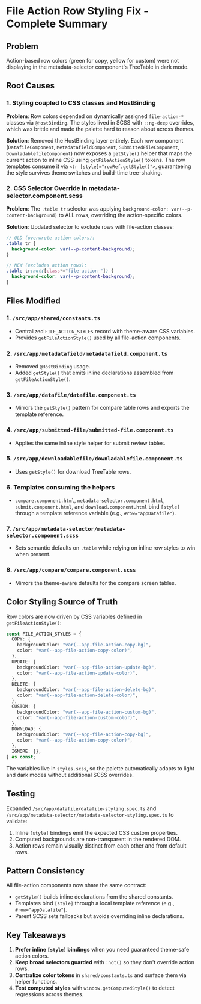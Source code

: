 # File Action Row Styling Fix - Complete Summary

## Problem

Action-based row colors (green for copy, yellow for custom) were not displaying in the metadata-selector component's TreeTable in dark mode.

## Root Causes

### 1. Styling coupled to CSS classes and HostBinding

**Problem**: Row colors depended on dynamically assigned `file-action-*` classes via `@HostBinding`. The styles lived in SCSS with `::ng-deep` overrides, which was brittle and made the palette hard to reason about across themes.

**Solution**: Removed the HostBinding layer entirely. Each row component (`DatafileComponent`, `MetadatafieldComponent`, `SubmittedFileComponent`, `DownladablefileComponent`) now exposes a `getStyle()` helper that maps the current action to inline CSS using `getFileActionStyle()` tokens. The row templates consume it via `<tr [style]="rowRef.getStyle()">`, guaranteeing the style survives theme switches and build-time tree-shaking.

### 2. CSS Selector Override in metadata-selector.component.scss

**Problem**: The `.table tr` selector was applying `background-color: var(--p-content-background)` to ALL rows, overriding the action-specific colors.

**Solution**: Updated selector to exclude rows with file-action classes:

```scss
// OLD (overwrote action colors):
.table tr {
  background-color: var(--p-content-background);
}

// NEW (excludes action rows):
.table tr:not([class*="file-action-"]) {
  background-color: var(--p-content-background);
}
```

## Files Modified

### 1. `/src/app/shared/constants.ts`

- Centralized `FILE_ACTION_STYLES` record with theme-aware CSS variables.
- Provides `getFileActionStyle()` used by all file-action components.

### 2. `/src/app/metadatafield/metadatafield.component.ts`

- Removed `@HostBinding` usage.
- Added `getStyle()` that emits inline declarations assembled from `getFileActionStyle()`.

### 3. `/src/app/datafile/datafile.component.ts`

- Mirrors the `getStyle()` pattern for compare table rows and exports the template reference.

### 4. `/src/app/submitted-file/submitted-file.component.ts`

- Applies the same inline style helper for submit review tables.

### 5. `/src/app/downloadablefile/downladablefile.component.ts`

- Uses `getStyle()` for download TreeTable rows.

### 6. Templates consuming the helpers

- `compare.component.html`, `metadata-selector.component.html`, `submit.component.html`, and `download.component.html` bind `[style]` through a template reference variable (e.g., `#row="appDatafile"`).

### 7. `/src/app/metadata-selector/metadata-selector.component.scss`

- Sets semantic defaults on `.table` while relying on inline row styles to win when present.

### 8. `/src/app/compare/compare.component.scss`

- Mirrors the theme-aware defaults for the compare screen tables.

## Color Styling Source of Truth

Row colors are now driven by CSS variables defined in `getFileActionStyle()`:

```typescript
const FILE_ACTION_STYLES = {
  COPY: {
    backgroundColor: "var(--app-file-action-copy-bg)",
    color: "var(--app-file-action-copy-color)",
  },
  UPDATE: {
    backgroundColor: "var(--app-file-action-update-bg)",
    color: "var(--app-file-action-update-color)",
  },
  DELETE: {
    backgroundColor: "var(--app-file-action-delete-bg)",
    color: "var(--app-file-action-delete-color)",
  },
  CUSTOM: {
    backgroundColor: "var(--app-file-action-custom-bg)",
    color: "var(--app-file-action-custom-color)",
  },
  DOWNLOAD: {
    backgroundColor: "var(--app-file-action-copy-bg)",
    color: "var(--app-file-action-copy-color)",
  },
  IGNORE: {},
} as const;
```

The variables live in `styles.scss`, so the palette automatically adapts to light and dark modes without additional SCSS overrides.

## Testing

Expanded `/src/app/datafile/datafile-styling.spec.ts` and `/src/app/metadata-selector/metadata-selector-styling.spec.ts` to validate:

1. Inline `[style]` bindings emit the expected CSS custom properties.
2. Computed backgrounds are non-transparent in the rendered DOM.
3. Action rows remain visually distinct from each other and from default rows.

## Pattern Consistency

All file-action components now share the same contract:

- `getStyle()` builds inline declarations from the shared constants.
- Templates bind `[style]` through a local template reference (e.g., `#row="appDatafile"`).
- Parent SCSS sets fallbacks but avoids overriding inline declarations.

## Key Takeaways

1. **Prefer inline `[style]` bindings** when you need guaranteed theme-safe action colors.
2. **Keep broad selectors guarded** with `:not()` so they don't override action rows.
3. **Centralize color tokens** in `shared/constants.ts` and surface them via helper functions.
4. **Test computed styles** with `window.getComputedStyle()` to detect regressions across themes.
